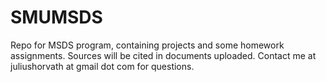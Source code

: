 # SMUMSDS
Repo for MSDS program, containing projects and some homework assignments.
Sources will be cited in documents uploaded. Contact me at juliushorvath at gmail dot com for questions.
